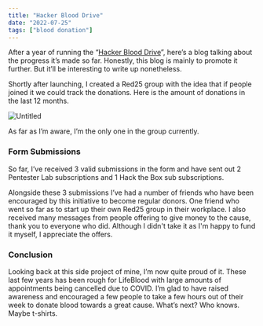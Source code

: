 ```yaml
---
title: "Hacker Blood Drive"
date: "2022-07-25"
tags: ["blood donation"]
---
```


After a year of running the “[Hacker Blood Drive](https://hackerblooddrive.com)”, here’s a blog talking about the progress it’s made so far. Honestly, this blog is mainly to promote it further. But it’ll be interesting to write up nonetheless. 

Shortly after launching, I created a Red25 group with the idea that if people joined it we could track the donations. Here is the amount of donations in the last 12 months.

![Untitled](/img/Hackerblood%20Drive%2045fce502957d4720932a17b9cb9b1807/Untitled.png)

As far as I’m aware, I’m the only one in the group currently.

### Form Submissions

So far, I’ve received 3 valid submissions in the form and have sent out 2 Pentester Lab subscriptions and 1 Hack the Box sub subscriptions. 

Alongside these 3 submissions I’ve had a number of friends who have been encouraged by this initiative to become regular donors. One friend who went so far as to start up their own Red25 group in their workplace. I also received many messages from people offering to give money to the cause, thank you to everyone who did. Although I didn't take it as I'm happy to fund it myself, I appreciate the offers.

### Conclusion

Looking back at this side project of mine, I’m now quite proud of it. These last few years has been rough for LifeBlood with large amounts of appointments being cancelled due to COVID. I’m glad to have raised awareness and encouraged a few people to take a few hours out of their week to donate blood towards a great cause. What’s next? Who knows. Maybe t-shirts.
